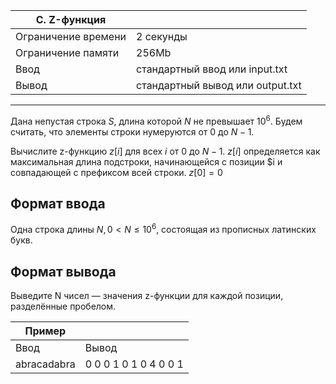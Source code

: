 |C. Z-функция||
|-|-|
Ограничение времени|	2 секунды
Ограничение памяти|	256Mb
Ввод|	стандартный ввод или input.txt
Вывод|	стандартный вывод или output.txt
<hr>

Дана непустая строка $S$, длина которой $N$ не превышает $10^6$. Будем считать, что элементы строки нумеруются от $0$ до $N-1$.

Вычислите z-функцию $z[i]$ для всех $i$ от $0$ до $N-1$. $z[i]$ определяется как максимальная длина подстроки, начинающейся с позиции $i и совпадающей с префиксом всей строки. $z[0] = 0$

## Формат ввода
Одна строка длины $N, 0 < N ≤ 10^6$, состоящая из прописных латинских букв.

## Формат вывода
Выведите N чисел — значения z-функции для каждой позиции, разделённые пробелом.

|Пример||
|-|-|
Ввод|	Вывод
abracadabra|0 0 0 1 0 1 0 4 0 0 1
